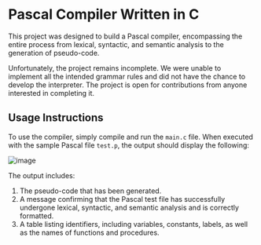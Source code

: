 # Pascal Compiler Written in C

This project was designed to build a Pascal compiler, encompassing the entire process from lexical, syntactic, and semantic analysis to the generation of pseudo-code.

Unfortunately, the project remains incomplete. We were unable to implement all the intended grammar rules and did not have the chance to develop the interpreter. The project is open for contributions from anyone interested in completing it.

## Usage Instructions

To use the compiler, simply compile and run the `main.c` file. When executed with the sample Pascal file `test.p`, the output should display the following:

![image](https://github.com/Cristal32/Pascal_compiler_with_C/assets/114748477/fb6224ca-381e-44b2-9102-882d7f5ca00c)

The output includes:
1. The pseudo-code that has been generated.
2. A message confirming that the Pascal test file has successfully undergone lexical, syntactic, and semantic analysis and is correctly formatted.
3. A table listing identifiers, including variables, constants, labels, as well as the names of functions and procedures.
